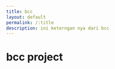 ```yaml
---
title: bcc
layout: default
permalink: /:title
description: ini keterngan nya dari bcc
---
```


# bcc project